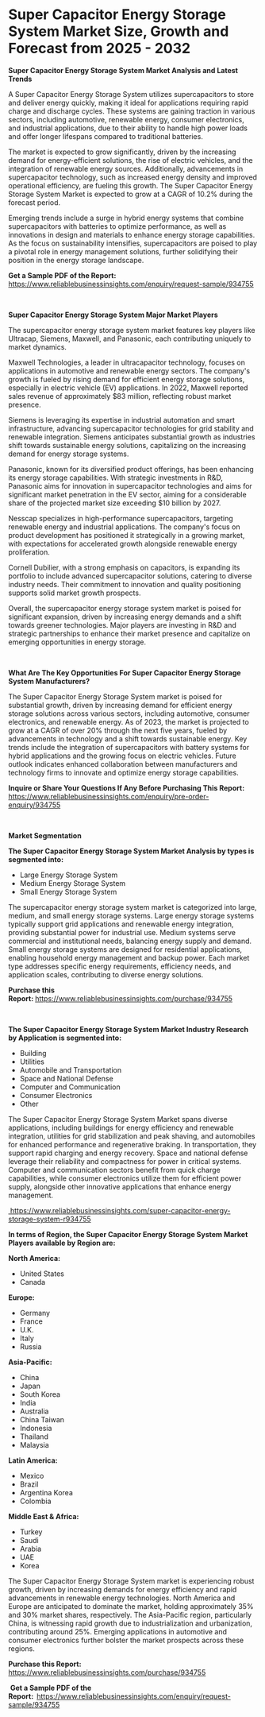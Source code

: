 <p><h1>Super Capacitor Energy Storage System Market Size, Growth and Forecast from 2025 - 2032</h1></p><p><strong>Super Capacitor Energy Storage System Market Analysis and Latest Trends</strong></p>
<p><p>A Super Capacitor Energy Storage System utilizes supercapacitors to store and deliver energy quickly, making it ideal for applications requiring rapid charge and discharge cycles. These systems are gaining traction in various sectors, including automotive, renewable energy, consumer electronics, and industrial applications, due to their ability to handle high power loads and offer longer lifespans compared to traditional batteries.</p><p>The market is expected to grow significantly, driven by the increasing demand for energy-efficient solutions, the rise of electric vehicles, and the integration of renewable energy sources. Additionally, advancements in supercapacitor technology, such as increased energy density and improved operational efficiency, are fueling this growth. The Super Capacitor Energy Storage System Market is expected to grow at a CAGR of 10.2% during the forecast period. </p><p>Emerging trends include a surge in hybrid energy systems that combine supercapacitors with batteries to optimize performance, as well as innovations in design and materials to enhance energy storage capabilities. As the focus on sustainability intensifies, supercapacitors are poised to play a pivotal role in energy management solutions, further solidifying their position in the energy storage landscape.</p></p>
<p><strong>Get a Sample PDF of the Report:&nbsp;</strong> <a href="https://www.reliablebusinessinsights.com/enquiry/request-sample/934755?utm_campaign=2292&utm_medium=2&utm_source=Github&utm_content=ia&utm_term=18042025&utm_id=super-capacitor-energy-storage-system">https://www.reliablebusinessinsights.com/enquiry/request-sample/934755</a></p>
<p>&nbsp;</p>
<p><strong>Super Capacitor Energy Storage System Major Market Players</strong></p>
<p><p>The supercapacitor energy storage system market features key players like Ultracap, Siemens, Maxwell, and Panasonic, each contributing uniquely to market dynamics. </p><p>Maxwell Technologies, a leader in ultracapacitor technology, focuses on applications in automotive and renewable energy sectors. The company's growth is fueled by rising demand for efficient energy storage solutions, especially in electric vehicle (EV) applications. In 2022, Maxwell reported sales revenue of approximately $83 million, reflecting robust market presence.</p><p>Siemens is leveraging its expertise in industrial automation and smart infrastructure, advancing supercapacitor technologies for grid stability and renewable integration. Siemens anticipates substantial growth as industries shift towards sustainable energy solutions, capitalizing on the increasing demand for energy storage systems.</p><p>Panasonic, known for its diversified product offerings, has been enhancing its energy storage capabilities. With strategic investments in R&D, Panasonic aims for innovation in supercapacitor technologies and aims for significant market penetration in the EV sector, aiming for a considerable share of the projected market size exceeding $10 billion by 2027.</p><p>Nesscap specializes in high-performance supercapacitors, targeting renewable energy and industrial applications. The company's focus on product development has positioned it strategically in a growing market, with expectations for accelerated growth alongside renewable energy proliferation.</p><p>Cornell Dubilier, with a strong emphasis on capacitors, is expanding its portfolio to include advanced supercapacitor solutions, catering to diverse industry needs. Their commitment to innovation and quality positioning supports solid market growth prospects.</p><p>Overall, the supercapacitor energy storage system market is poised for significant expansion, driven by increasing energy demands and a shift towards greener technologies. Major players are investing in R&D and strategic partnerships to enhance their market presence and capitalize on emerging opportunities in energy storage.</p></p>
<p>&nbsp;</p>
<p><strong>What Are The Key Opportunities For Super Capacitor Energy Storage System Manufacturers?</strong></p>
<p><p>The Super Capacitor Energy Storage System market is poised for substantial growth, driven by increasing demand for efficient energy storage solutions across various sectors, including automotive, consumer electronics, and renewable energy. As of 2023, the market is projected to grow at a CAGR of over 20% through the next five years, fueled by advancements in technology and a shift towards sustainable energy. Key trends include the integration of supercapacitors with battery systems for hybrid applications and the growing focus on electric vehicles. Future outlook indicates enhanced collaboration between manufacturers and technology firms to innovate and optimize energy storage capabilities.</p></p>
<p><strong>Inquire or Share Your Questions If Any Before Purchasing This Report:</strong> <a href="https://www.reliablebusinessinsights.com/enquiry/pre-order-enquiry/934755?utm_campaign=2292&utm_medium=2&utm_source=Github&utm_content=ia&utm_term=18042025&utm_id=super-capacitor-energy-storage-system">https://www.reliablebusinessinsights.com/enquiry/pre-order-enquiry/934755</a></p>
<p>&nbsp;</p>
<p><strong>Market Segmentation</strong></p>
<p><strong>The Super Capacitor Energy Storage System Market Analysis by types is segmented into:</strong></p>
<p><ul><li>Large Energy Storage System</li><li>Medium Energy Storage System</li><li>Small Energy Storage System</li></ul></p>
<p><p>The supercapacitor energy storage system market is categorized into large, medium, and small energy storage systems. Large energy storage systems typically support grid applications and renewable energy integration, providing substantial power for industrial use. Medium systems serve commercial and institutional needs, balancing energy supply and demand. Small energy storage systems are designed for residential applications, enabling household energy management and backup power. Each market type addresses specific energy requirements, efficiency needs, and application scales, contributing to diverse energy solutions.</p></p>
<p><strong>Purchase this Report:&nbsp;</strong><a href="https://www.reliablebusinessinsights.com/purchase/934755?utm_campaign=2292&utm_medium=2&utm_source=Github&utm_content=ia&utm_term=18042025&utm_id=super-capacitor-energy-storage-system">https://www.reliablebusinessinsights.com/purchase/934755</a></p>
<p>&nbsp;</p>
<p><strong>The Super Capacitor Energy Storage System Market Industry Research by Application is segmented into:</strong></p>
<p><ul><li>Building</li><li>Utilities</li><li>Automobile and Transportation</li><li>Space and National Defense</li><li>Computer and Communication</li><li>Consumer Electronics</li><li>Other</li></ul></p>
<p><p>The Super Capacitor Energy Storage System Market spans diverse applications, including buildings for energy efficiency and renewable integration, utilities for grid stabilization and peak shaving, and automobiles for enhanced performance and regenerative braking. In transportation, they support rapid charging and energy recovery. Space and national defense leverage their reliability and compactness for power in critical systems. Computer and communication sectors benefit from quick charge capabilities, while consumer electronics utilize them for efficient power supply, alongside other innovative applications that enhance energy management.</p></p>
<p><a href="https://www.reliablebusinessinsights.com/super-capacitor-energy-storage-system-r934755?utm_campaign=2292&utm_medium=2&utm_source=Github&utm_content=ia&utm_term=18042025&utm_id=super-capacitor-energy-storage-system">&nbsp;https://www.reliablebusinessinsights.com/super-capacitor-energy-storage-system-r934755</a></p>
<p><strong>In terms of Region, the Super Capacitor Energy Storage System Market Players available by Region are:</strong></p>
<p>
    <p> <strong> North America: </strong>
        <ul>
            <li>United States</li>
            <li>Canada</li>
        </ul>
        </p> 
    <p> <strong> Europe: </strong>
        <ul>
            <li>Germany</li>
            <li>France</li>
            <li>U.K.</li>
            <li>Italy</li>
            <li>Russia</li>
        </ul>
        </p> 
    <p> <strong> Asia-Pacific: </strong>
        <ul>
            <li>China</li>
            <li>Japan</li>
            <li>South Korea</li>
            <li>India</li>
            <li>Australia</li>
            <li>China Taiwan</li>
            <li>Indonesia</li>
            <li>Thailand</li>
            <li>Malaysia</li>
        </ul>
        </p> 
    <p> <strong> Latin America: </strong>
        <ul>
            <li>Mexico</li>
            <li>Brazil</li>
            <li>Argentina Korea</li>
            <li>Colombia</li>
        </ul>
        </p> 
    <p> <strong> Middle East & Africa: </strong>
        <ul>
            <li>Turkey</li>
            <li>Saudi</li>
            <li>Arabia</li>
            <li>UAE</li>
            <li>Korea</li>
        </ul>
    </p>
    </p>
<p><p>The Super Capacitor Energy Storage System market is experiencing robust growth, driven by increasing demands for energy efficiency and rapid advancements in renewable energy technologies. North America and Europe are anticipated to dominate the market, holding approximately 35% and 30% market shares, respectively. The Asia-Pacific region, particularly China, is witnessing rapid growth due to industrialization and urbanization, contributing around 25%. Emerging applications in automotive and consumer electronics further bolster the market prospects across these regions.</p></p>
<p><strong>Purchase this Report: </strong><a href="https://www.reliablebusinessinsights.com/purchase/934755?utm_campaign=2292&utm_medium=2&utm_source=Github&utm_content=ia&utm_term=18042025&utm_id=super-capacitor-energy-storage-system">https://www.reliablebusinessinsights.com/purchase/934755</a></p>
<p>&nbsp;<strong>Get a Sample PDF of the Report:&nbsp;&nbsp;</strong><a href="https://www.reliablebusinessinsights.com/enquiry/request-sample/934755?utm_campaign=2292&utm_medium=2&utm_source=Github&utm_content=ia&utm_term=18042025&utm_id=super-capacitor-energy-storage-system">https://www.reliablebusinessinsights.com/enquiry/request-sample/934755</a></p>
<p><strong></strong></p>
<p><p></p><p></p><p></p></p>